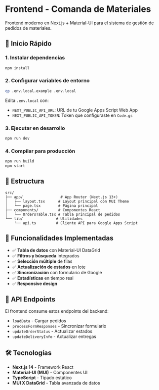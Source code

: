 # Frontend - Comanda de Materiales

Frontend moderno en Next.js + Material-UI para el sistema de gestión de pedidos de materiales.

## 🚀 Inicio Rápido

### 1. Instalar dependencias
```bash
npm install
```

### 2. Configurar variables de entorno
```bash
cp .env.local.example .env.local
```

Edita `.env.local` con:
- `NEXT_PUBLIC_API_URL`: URL de tu Google Apps Script Web App
- `NEXT_PUBLIC_API_TOKEN`: Token que configuraste en `Code.gs`

### 3. Ejecutar en desarrollo
```bash
npm run dev
```

### 4. Compilar para producción
```bash
npm run build
npm start
```

## 📁 Estructura

```
src/
├── app/                 # App Router (Next.js 13+)
│   ├── layout.tsx      # Layout principal con MUI Theme
│   └── page.tsx        # Página principal
├── components/         # Componentes React
│   └── OrdersTable.tsx # Tabla principal de pedidos
└── lib/               # Utilidades
    └── api.ts         # Cliente API para Google Apps Script
```

## 🎯 Funcionalidades Implementadas

- ✅ **Tabla de datos** con Material-UI DataGrid
- ✅ **Filtros y búsqueda** integrados
- ✅ **Selección múltiple** de filas
- ✅ **Actualización de estados** en lote
- ✅ **Sincronización** con formulario de Google
- ✅ **Estadísticas** en tiempo real
- ✅ **Responsive design**

## 🔗 API Endpoints

El frontend consume estos endpoints del backend:
- `loadData` - Cargar pedidos
- `processFormResponses` - Sincronizar formulario
- `updateOrderStatus` - Actualizar estados
- `updateDeliveryInfo` - Actualizar entregas

## 🛠️ Tecnologías

- **Next.js 14** - Framework React
- **Material-UI (MUI)** - Componentes UI
- **TypeScript** - Tipado estático
- **MUI X DataGrid** - Tabla avanzada de datos